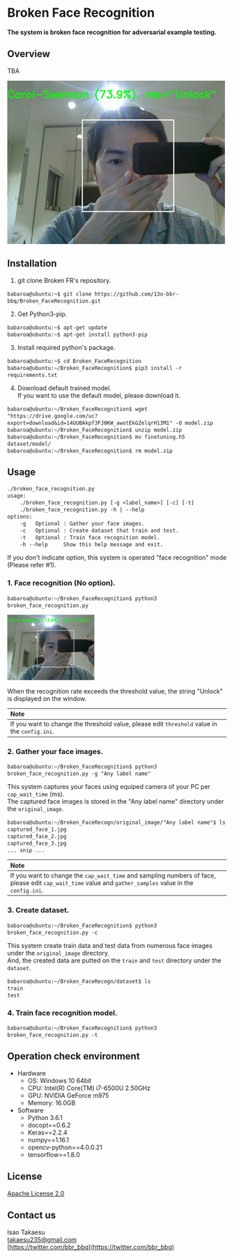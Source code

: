 # Broken Face Recognition
**The system is broken face recognition for adversarial example testing.**

## Overview
TBA

 <img src="./img/auth_sample.jpg" width="500">

## Installation
 1. git clone Broken FR's repository.  
 ```
 babaroa@ubuntu:~$ git clone https://github.com/13o-bbr-bbq/Broken_FaceRecognition.git
 ```

 2. Get Python3-pip.  
 ```
 babaroa@ubuntu:~$ apt-get update
 babaroa@ubuntu:~$ apt-get install python3-pip
 ```

 3. Install required python's package.  
 ```
 babaroa@ubuntu:~$ cd Broken_FaceRecognition
 babaroa@ubuntu:~/Broken_FaceRecognition$ pip3 install -r requirements.txt
 ```

 4. Download default trained model.  
 If you want to use the default model, please download it.  
 ```
 babaroa@ubuntu:~/Broken_FaceRecognition$ wget "https://drive.google.com/uc?export=download&id=14UUBAkpf3FJ0KW_awotEkGZelqrH13M1" -O model.zip
 babaroa@ubuntu:~/Broken_FaceRecognition$ unzip model.zip
 babaroa@ubuntu:~/Broken_FaceRecognition$ mv finetuning.h5 dataset/model/
 babaroa@ubuntu:~/Broken_FaceRecognition$ rm model.zip
```

## Usage
```
./broken_face_recognition.py
usage:
    ./broken_face_recognition.py [-g <label_name>] [-c] [-t]
    ./broken_face_recognition.py -h | --help
options:
    -g   Optional : Gather your face images.
    -c   Optional : Create dataset that train and test.
    -t   Optional : Train face recognition model.
    -h --help     Show this help message and exit.
```

If you don't indicate option, this system is operated "face recognition" mode (Please refer #1).  

### 1. Face recognition (No option).
```
babaroa@ubuntu:~/Broken_FaceRecognition$ python3 broken_face_recognition.py
```

<img src="./img/auth_sample.jpg" width="200">

When the recognition rate exceeds the threshold value, the string "Unlock" is displayed on the window.  

|Note|
|:---|
|If you want to change the threshold value, please edit `threshold` value in the `config.ini`.|

### 2. Gather your face images. 
```
babaroa@ubuntu:~/Broken_FaceRecognition$ python3 broken_face_recognition.py -g "Any label name"
```

This system captures your faces using equiped camera of your PC per `cap_wait_time` (ms).  
The captured face images is stored in the "Any label name" directory under the `original_image`.  

```
babaroa@ubuntu:~/Broken_FaceRecogn/original_image/"Any label name"$ ls
captured_face_1.jpg
captured_face_2.jpg
captured_face_3.jpg
... snip ...
```

|Note|
|:---|
|If you want to change the `cap_wait_time` and sampling numbers of face, please edit `cap_wait_time` value and `gather_samples` value in the `config.ini`.|

### 3. Create dataset.
```
babaroa@ubuntu:~/Broken_FaceRecognition$ python3 broken_face_recognition.py -c
```

This system create train data and test data from numerous face images under the `original_image` directory.  
And, the created data are putted on the `train` and `test` directory under the `dataset`.

```
babaroa@ubuntu:~/Broken_FaceRecogn/dataset$ ls
train
test
```

### 4. Train face recognition model.
```
babaroa@ubuntu:~/Broken_FaceRecognition$ python3 broken_face_recognition.py -t
```


## Operation check environment
 * Hardware  
   * OS: Windows 10 64bit  
   * CPU: Intel(R) Core(TM) i7-6500U 2.50GHz  
   * GPU: NVIDIA GeForce m975  
   * Memory: 16.0GB  
 * Software  
   * Python 3.6.1
   * docopt==0.6.2
   * Keras==2.2.4
   * numpy==1.16.1
   * opencv-python==4.0.0.21
   * tensorflow==1.8.0

## License
[Apache License 2.0](https://github.com/13o-bbr-bbq/Broken_FaceRecognition/blob/master/LICENSE)

## Contact us
Isao Takaesu  
takaesu235@gmail.com  
[https://twitter.com/bbr_bbq](https://twitter.com/bbr_bbq)

